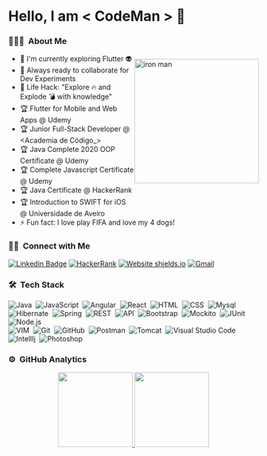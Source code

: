 
#         Hello, I am < CodeMan > 👋

<img src="http://i.imgur.com/qjeYbqX.png" style="margin:50px 0px" width="250" align="right"  alt="iron man" />

### 👨🏻‍💻 &nbsp;About Me

- :telescope: I'm currently exploring Flutter :alien:
- :microscope: Always ready to collaborate for Dev Experiments
- :dart: Life Hack: "Explore :fire: and Explode :bomb: with knowledge" 
- :trophy: Flutter for Mobile and Web Apps @ Udemy
- :trophy: Junior Full-Stack Developer @ <Academia de Código_>
- :trophy: Java Complete 2020 OOP Certificate @ Udemy
- :trophy: Complete Javascript Certificate @ Udemy 
- :trophy: Java Certificate @ HackerRank
- :trophy: Introduction to SWIFT for iOS @ Universidade de Aveiro 
- :zap: Fun fact: I love play FIFA and love my 4 dogs!

### 🤝🏻 &nbsp;Connect with Me
[![Linkedin Badge](https://img.shields.io/badge/-goncalosilvasoares-blue?style=flat-square&logo=Linkedin&logoColor=white&link=https://www.linkedin.com/in/goncalosilvasoares/)](https://www.linkedin.com/in/goncalosilvasoares/) [![HackerRank](https://img.shields.io/badge/-goncalosoares_-islamicgreen?style=flat&logo=HackerRank&logoColor=black)](https://www.hackerrank.com/goncalosoares_)
[![Website shields.io](https://img.shields.io/website-up-down-green-red/http/shields.io.svg)](http://www.goncalosoares.pt) [![Gmail](https://img.shields.io/badge/-goncalosoares-c14438?style=flat&logo=Gmail&logoColor=white)](mailto:goncalo.silva.soares@sapo.pt)

### 🛠 &nbsp;Tech Stack
<!--
![Python](https://img.shields.io/badge/-Python-333333?style=flat&logo=python)&nbsp;
![R (Statistics)](https://img.shields.io/badge/-R-333333?style=flat&logo=R&logoColor=276DC3)\
![Markdown](https://img.shields.io/badge/-Markdown-333333?style=flat&logo=markdown)\
![InDesign](https://img.shields.io/badge/-InDesign-333333?style=flat&logo=adobe-indesign)
![Illustrator](https://img.shields.io/badge/-Illustrator-333333?style=flat&logo=adobe-illustrator)&nbsp;
-->

![Java](https://img.shields.io/badge/-Java-333333?style=flat&logo=Java&logoColor=FFA518)&nbsp;
![JavaScript](https://img.shields.io/badge/-JavaScript-333333?style=flat&logo=javascript)&nbsp;
![Angular](https://img.shields.io/badge/-Angular-333333?style=flat&logo=Angular)&nbsp;
![React](https://img.shields.io/badge/-React-333333?style=flat&logo=react)&nbsp;
![HTML](https://img.shields.io/badge/-HTML-333333?style=flat&logo=HTML5)&nbsp;
![CSS](https://img.shields.io/badge/-CSS-333333?style=flat&logo=CSS3&logoColor=1572B6)&nbsp;
![Mysql](https://img.shields.io/badge/-Mysql-333333?style=flat&logo=mysql)\
![Hibernate](https://img.shields.io/badge/-Hibernate-333333?style=flat&logo=hibernate)&nbsp;
![Spring](https://img.shields.io/badge/-Spring-333333?style=flat&logo=spring)&nbsp;
![REST](https://img.shields.io/badge/-REST-333333?style=flat&logo=rest)&nbsp;
![API](https://img.shields.io/badge/-API-333333?style=flat&logo=api)&nbsp;
![Bootstrap](https://img.shields.io/badge/-Bootstrap-333333?style=flat&logo=bootstrap&logoColor=563D7C)&nbsp;
![Mockito](https://img.shields.io/badge/-Mockito-333333?style=flat&logo=mockito)&nbsp;
![JUnit](https://img.shields.io/badge/-JUnit-333333?style=flat&logo=adobe-junit)&nbsp;
![Node.js](https://img.shields.io/badge/-Node.js-333333?style=flat&logo=node.js)\
![VIM](https://img.shields.io/badge/-VIM-333333?style=flat&logo=vim)&nbsp;
![Git](https://img.shields.io/badge/-Git-333333?style=flat&logo=git)&nbsp;
![GitHub](https://img.shields.io/badge/-GitHub-333333?style=flat&logo=github)&nbsp;
![Postman](https://img.shields.io/badge/-Postman-333333?style=flat&logo=postman)&nbsp;
![Tomcat](https://img.shields.io/badge/-Tomcat-333333?style=flat&logo=tomcat)&nbsp;
![Visual Studio Code](https://img.shields.io/badge/-Visual%20Studio%20Code-333333?style=flat&logo=visual-studio-code&logoColor=007ACC)\
![IntellIj](https://img.shields.io/badge/-IntellIJ-333333?style=flat&logo=intellij)&nbsp;
![Photoshop](https://img.shields.io/badge/-Photoshop-333333?style=flat&logo=adobe-photoshop)&nbsp;


### ⚙️ &nbsp;GitHub Analytics

<p align="center">
<a href="https://github.com/goncalosilvasoares">
  <img height="150em" src="https://github-readme-stats-eight-theta.vercel.app/api?username=goncalosilvasoares&show_icons=true&theme=vue-dark&include_all_commits=true&count_private=true" />
  <img height="150em" src="https://github-readme-stats-eight-theta.vercel.app/api/top-langs/?username=goncalosilvasoares&layout=compact&exclude_lang=java+r&theme=vue-dark" />
</a>
</p>

